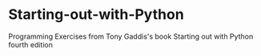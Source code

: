 # Starting-out-with-Python

Programming Exercises from Tony Gaddis's book Starting out with Python fourth edition
